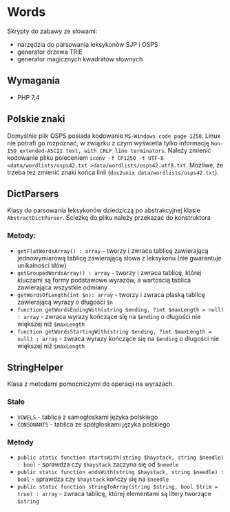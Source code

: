 # Words

Skrypty do zabawy ze słowami:
* narzędzia do parsowania leksykonów SJP i OSPS
* generator drzewa TRIE
* generator magicznych kwadratów słownych

## Wymagania
* PHP 7.4

## Polskie znaki

Domyślnie plik OSPS posiada kodowanie `MS-Windows code page 1250`. Linux nie potrafi go rozpoznać, w związku z czym wyświetla tylko informację `Non-ISO extended-ASCII text, with CRLF line terminators`.
Należy zmienić kodowanie pliku poleceniem `iconv -f CP1250 -t UTF-8 <data/wordlists/osps42.txt >data/wordlists/osps42.utf8.txt`.
Możliwe, że trzeba też zmienić znaki końca linii (`dos2unix data/wordlists/osps42.txt`).

## DictParsers

Klasy do parsowania leksykonów dziedziczą po abstrakcyjnej klasie `AbstractDictParser`.
Ścieżkę do pliku należy przekazać do konstruktora

### Metody:

* `getFlatWordsArray() : array` - tworzy i zwraca tablicę zawierającą jednowymiarową tablicę
zawierającą słowa z leksykonu (nie gwarantuje unikalności słów)
* `getGroupedWordsArray() : array` - tworzy i zwraca tablicę, której kluczami są formy podstawowe wyrazów, a wartością
 tablica zawierająca wszystkie odmiany
* `getWordsOfLength(int $n): array` - tworzy i zwraca płaską tablicę zawierającą wyrazy o długości `$n`
* `function getWordsEndingWith(string $ending, ?int $maxLength = null) : array` - zwraca
wyrazy kończące się na `$ending` o długości nie większej niż `$maxLength`
* `function getWordsStartingWith(string $ending, ?int $maxLength = null) : array` - zwraca
wyrazy kończące się na `$ending` o długości nie większej niż `$maxLength`

## StringHelper

Klasa z metodami pomocniczymi do operacji na wyrazach.

### Stałe
* `VOWELS` - tablica z  samogłoskami języka polskiego
* `CONSONANTS` - tablica ze spółgłoskami języka polskiego

### Metody

* `public static function startsWith(string $haystack, string $needle) : bool` - sprawdza czy `$haystack`
zaczyna się od `$needle`
* `public static function endsWith(string $haystack, string $needle) : bool` - sprawdza czy `$haystack`
kończy się na `$needle`
* `public static function stringToArray(string $string, bool $trim = true) : array` - zwraca
tablicę, której elementami są litery tworzące `$string`

